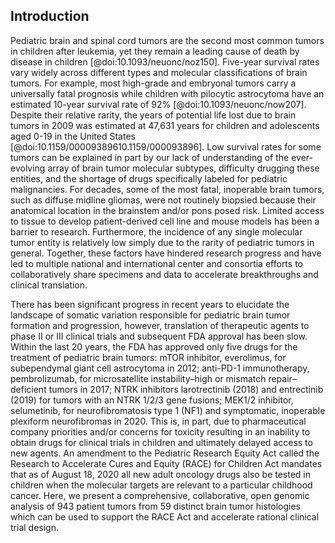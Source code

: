 ## Introduction

Pediatric brain and spinal cord tumors are the second most common tumors in children after leukemia, yet they remain a leading cause of death by disease in children [@doi:10.1093/neuonc/noz150]. 
Five-year survival rates vary widely across different types and molecular classifications of brain tumors.
For example, most high-grade and embryonal tumors carry a universally fatal prognosis while children with pilocytic astrocytoma have an estimated 10-year survival rate of 92% [@doi:10.1093/neuonc/now207]. 
Despite their relative rarity, the years of potential life lost due to brain tumors in 2009 was estimated at 47,631 years for children and adolescents aged 0-19 in the United States [@doi:10.1159/00009389610.1159/000093896]. 
Low survival rates for some tumors can be explained in part by our lack of understanding of the ever-evolving array of brain tumor molecular subtypes, difficulty drugging these entities, and the shortage of drugs specifically labeled for pediatric malignancies. 
For decades, some of the most fatal, inoperable brain tumors, such as diffuse midline gliomas, were not routinely biopsied because their anatomical location in the brainstem and/or pons posed risk. 
Limited access to tissue to develop patient-derived cell line and mouse models has been a barrier to research. 
Furthermore, the incidence of any single molecular tumor entity is relatively low simply due to the rarity of pediatric tumors in general. 
Together, these factors have hindered research progress and have led to multiple national and international center and consortia efforts to collaboratively share specimens and data to accelerate breakthroughs and clinical translation. 

There has been significant progress in recent years to elucidate the landscape of somatic variation responsible for pediatric brain tumor formation and progression, however, translation of therapeutic agents to phase II or III clinical trials and subsequent FDA approval has been slow. 
Within the last 20 years, the FDA has approved only five drugs for the treatment of pediatric brain tumors: mTOR inhibitor, everolimus, for subependymal giant cell astrocytoma in 2012; anti-PD-1 immunotherapy, pembrolizumab, for microsatellite instability–high or mismatch repair–deficient tumors in 2017; NTRK inhibitors larotrectinib (2018) and entrectinib (2019) for tumors with an NTRK 1/2/3 gene fusions; MEK1/2 inhibitor, selumetinib, for neurofibromatosis type 1 (NF1) and symptomatic, inoperable plexiform neurofibromas in 2020. 
This is, in part, due to pharmaceutical company priorities and/or concerns for toxicity resulting in an inability to obtain drugs for clinical trials in children and ultimately delayed access to new agents.
An amendment to the Pediatric Research Equity Act called the Research to Accelerate Cures and Equity (RACE) for Children Act mandates that as of August 18, 2020 all new adult oncology drugs also be tested in children when the molecular targets are relevant to a particular childhood cancer. 
Here, we present a comprehensive, collaborative, open genomic analysis of 943 patient tumors from 59 distinct brain tumor histologies which can be used to support the RACE Act and accelerate rational clinical trial design.
